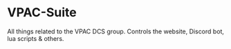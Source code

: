 # VPAC-Suite

All things related to the VPAC DCS group. Controls the website, Discord bot, lua scripts & others.